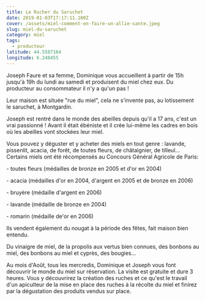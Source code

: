 ```yaml
---
title: Le Rucher du Saruchet
date: 2019-01-03T17:17:11.100Z
cover: /assets/miel-comment-en-faire-un-allie-sante.jpeg
slug: miel-du-saruchet
category: miel
tags:
  - producteur
latitude: 44.5587164
longitude: 6.248455
---
```

Joseph Faure et sa femme, Dominique vous accueillent à partir de 15h jusqu'à 19h du lundi au samedi et produisent du miel chez eux. Du producteur au consommateur il n'y a qu'un pas !

Leur maison est située "rue du miel", cela ne s'invente pas,  au lotissement le saruchet, à Montgardin. 

 Joseph est rentré dans le monde des abeilles depuis qu'il a 17 ans, c'est un vrai passionné ! Avant il était ébéniste et il crée lui-même les cadres en bois où les abeilles vont stockées leur miel.

Vous pouvez y déguster et y acheter des miels en tout genre : lavande, pissenlit, acacia, de forêt, de toutes fleurs, de châtaignier, de tilleul... Certains miels ont été récompensés au Concours Général Agricole de Paris:

\- toutes fleurs (médailles de bronze en 2005 et d'or en 2004)

\- acacia (médailles d'or en 2004, d'argent en 2005 et de bronze en 2006)

\- bruyère (médaille d'argent en 2006)

\- lavande (médaille de bronze en 2004)

\- romarin (médaille de'or en 2006)



Ils vendent également du nougat à la période des fêtes, fait maison bien entendu. 

Du vinaigre de miel, de la propolis aux vertus bien connues, des bonbons au miel, des bonbons au miel et cyprès, des bougies...



Au mois d'Août, tous les mercredis, Dominique et Joseph vous font découvrir le monde du miel sur réservation. La visite est gratuite et dure 3 heures. Vous y découvrirez la création des ruches et ce qu'est le travail d'un apiculteur de la mise en place des ruches à la récolte du miel et finirez par la dégustation des produits vendus sur place.
